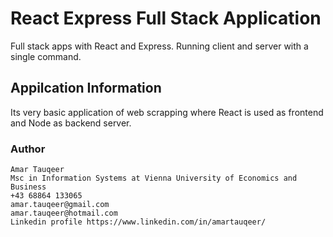 # React Express Full Stack Application

Full stack apps with React and Express. Running client and server with a single command. 

## Appilcation Information
Its very basic application of web scrapping where React is used as frontend and Node as backend server.

### Author
```
Amar Tauqeer
Msc in Information Systems at Vienna University of Economics and Business
+43 68864 133065
amar.tauqeer@gmail.com
amar.tauqeer@hotmail.com
Linkedin profile https://www.linkedin.com/in/amartauqeer/
```
